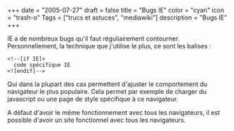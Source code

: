 +++
date = "2005-07-27"
draft = false
title = "Bugs IE"
color = "cyan"
icon = "trash-o"
Tags = ["trucs et astuces", "mediawiki"]
description = "Bugs IE"
+++

IE a de nombreux bugs qu'il faut réguliairement contourner.
Personnellement, la technique que j'utilise le plus, ce sont les balises
:

     
    <!--[if IE]>
      code spécifique IE
    <![endif]-->

Qui dans la plupart des cas permettent d'ajuster le comportement du
navigateur le plus populaire. Cela permet par exemple de charger du
javascript ou une page de style spécifique à ce navigateur.

A défaut d'avoir le même fonctionnement avec tous les navigateurs, il
est possible d'avoir un site fonctionnel avec tous les navigateurs.
